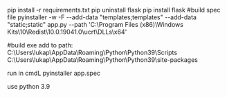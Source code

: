 pip install -r requirements.txt
pip uninstall flask
pip install flask
#build spec file
pyinstaller -w -F --add-data "templates;templates" --add-data "static;static" app.py --path 'C:\Program Files (x86)\Windows Kits\10\Redist\10.0.19041.0\ucrt\DLLs\x64'

#build exe
add to path:
C:\Users\lukap\AppData\Roaming\Python\Python39\Scripts
C:\Users\lukap\AppData\Roaming\Python\Python39\site-packages

run in cmdL
pyinstaller app.spec


use python 3.9